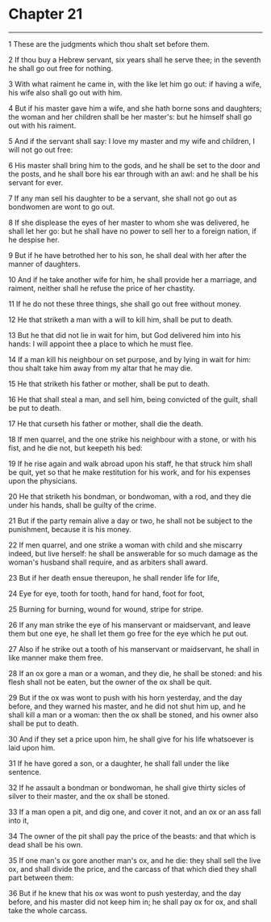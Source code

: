 # Chapter 21

***

1 These are the judgments which thou shalt set before them.

2 If thou buy a Hebrew servant, six years shall he serve thee; in the seventh he shall go out free for nothing.

3 With what raiment he came in, with the like let him go out: if having a wife, his wife also shall go out with him.

4 But if his master gave him a wife, and she hath borne sons and daughters; the woman and her children shall be her master's: but he himself shall go out with his raiment.

5 And if the servant shall say: I love my master and my wife and children, I will not go out free:

6 His master shall bring him to the gods, and he shall be set to the door and the posts, and he shall bore his ear through with an awl: and he shall be his servant for ever.

7 If any man sell his daughter to be a servant, she shall not go out as bondwomen are wont to go out.

8 If she displease the eyes of her master to whom she was delivered, he shall let her go: but he shall have no power to sell her to a foreign nation, if he despise her.

9 But if he have betrothed her to his son, he shall deal with her after the manner of daughters.

10 And if he take another wife for him, he shall provide her a marriage, and raiment, neither shall he refuse the price of her chastity.

11 If he do not these three things, she shall go out free without money.

12 He that striketh a man with a will to kill him, shall be put to death.

13 But he that did not lie in wait for him, but God delivered him into his hands: I will appoint thee a place to which he must flee.

14 If a man kill his neighbour on set purpose, and by lying in wait for him: thou shalt take him away from my altar that he may die.

15 He that striketh his father or mother, shall be put to death.

16 He that shall steal a man, and sell him, being convicted of the guilt, shall be put to death.

17 He that curseth his father or mother, shall die the death.

18 If men quarrel, and the one strike his neighbour with a stone, or with his fist, and he die not, but keepeth his bed:

19 If he rise again and walk abroad upon his staff, he that struck him shall be quit, yet so that he make restitution for his work, and for his expenses upon the physicians.

20 He that striketh his bondman, or bondwoman, with a rod, and they die under his hands, shall be guilty of the crime.

21 But if the party remain alive a day or two, he shall not be subject to the punishment, because it is his money.

22 If men quarrel, and one strike a woman with child and she miscarry indeed, but live herself: he shall be answerable for so much damage as the woman's husband shall require, and as arbiters shall award.

23 But if her death ensue thereupon, he shall render life for life,

24 Eye for eye, tooth for tooth, hand for hand, foot for foot,

25 Burning for burning, wound for wound, stripe for stripe.

26 If any man strike the eye of his manservant or maidservant, and leave them but one eye, he shall let them go free for the eye which he put out.

27 Also if he strike out a tooth of his manservant or maidservant, he shall in like manner make them free.

28 If an ox gore a man or a woman, and they die, he shall be stoned: and his flesh shall not be eaten, but the owner of the ox shall be quit.

29 But if the ox was wont to push with his horn yesterday, and the day before, and they warned his master, and he did not shut him up, and he shall kill a man or a woman: then the ox shall be stoned, and his owner also shall be put to death.

30 And if they set a price upon him, he shall give for his life whatsoever is laid upon him.

31 If he have gored a son, or a daughter, he shall fall under the like sentence.

32 If he assault a bondman or bondwoman, he shall give thirty sicles of silver to their master, and the ox shall be stoned.

33 If a man open a pit, and dig one, and cover it not, and an ox or an ass fall into it,

34 The owner of the pit shall pay the price of the beasts: and that which is dead shall be his own.

35 If one man's ox gore another man's ox, and he die: they shall sell the live ox, and shall divide the price, and the carcass of that which died they shall part between them:

36 But if he knew that his ox was wont to push yesterday, and the day before, and his master did not keep him in; he shall pay ox for ox, and shall take the whole carcass.

